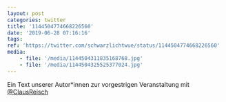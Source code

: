 ```yaml
---
layout: post
categories: twitter
title: '1144504774668226560'
date: '2019-06-28 07:16:16'
tags: 
ref: 'https://twitter.com/schwarzlichtwue/status/1144504774668226560'
media:
    - file: '/media/1144504311835168768.jpg'
    - file: '/media/1144504325525377024.jpg'
---
```

Ein Text unserer Autor\*innen zur vorgestrigen Veranstaltung mit [@ClausReisch](https://twitter.com/ClausReisch)  

